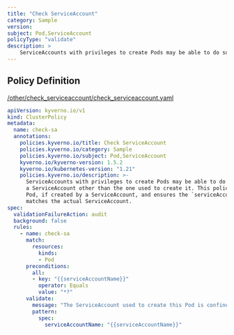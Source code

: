 ```yaml
---
title: "Check ServiceAccount"
category: Sample
version: 
subject: Pod,ServiceAccount
policyType: "validate"
description: >
    ServiceAccounts with privileges to create Pods may be able to do so and name a ServiceAccount other than the one used to create it. This policy checks the Pod, if created by a ServiceAccount, and ensures the `serviceAccountName` field matches the actual ServiceAccount.
---
```


## Policy Definition
<a href="https://github.com/kyverno/policies/raw/release-1.6//other/check_serviceaccount/check_serviceaccount.yaml" target="-blank">/other/check_serviceaccount/check_serviceaccount.yaml</a>

```yaml
apiVersion: kyverno.io/v1
kind: ClusterPolicy
metadata:
  name: check-sa
  annotations:
    policies.kyverno.io/title: Check ServiceAccount
    policies.kyverno.io/category: Sample
    policies.kyverno.io/subject: Pod,ServiceAccount
    kyverno.io/kyverno-version: 1.5.2
    kyverno.io/kubernetes-version: "1.21"
    policies.kyverno.io/description: >-
      ServiceAccounts with privileges to create Pods may be able to do so and name
      a ServiceAccount other than the one used to create it. This policy checks the
      Pod, if created by a ServiceAccount, and ensures the `serviceAccountName` field
      matches the actual ServiceAccount.
spec:
  validationFailureAction: audit
  background: false
  rules:
    - name: check-sa
      match:
        resources:
          kinds:
          - Pod
      preconditions:
        all:
        - key: "{{serviceAccountName}}"
          operator: Equals
          value: "*?"
      validate:
        message: "The ServiceAccount used to create this Pod is confined to using the same account when running the Pod."
        pattern:
          spec:
            serviceAccountName: "{{serviceAccountName}}"

```
